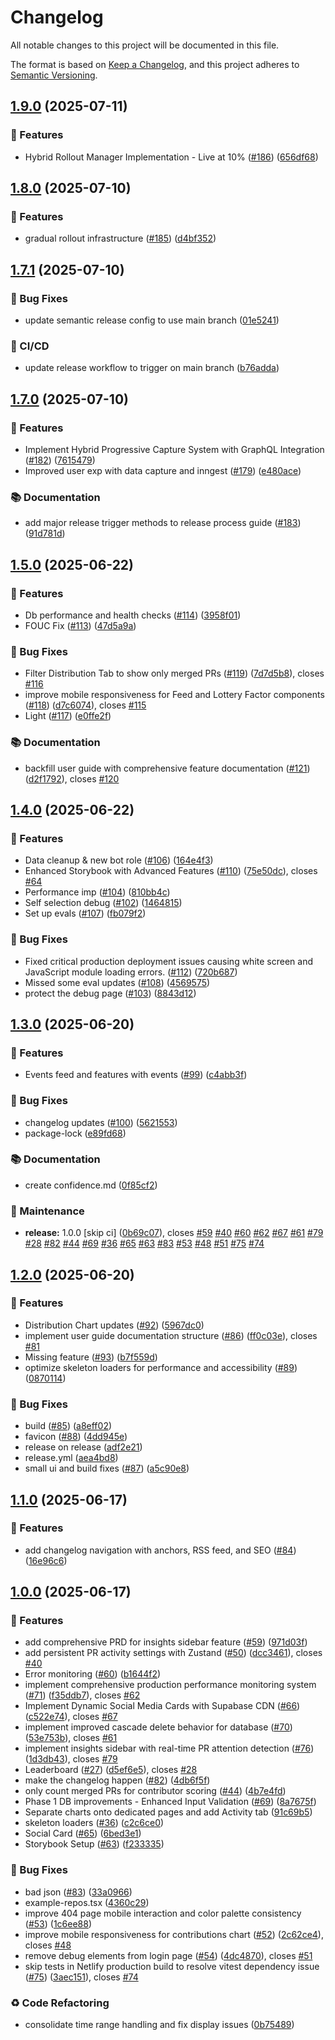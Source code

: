 # Changelog

All notable changes to this project will be documented in this file.

The format is based on [Keep a Changelog](https://keepachangelog.com/en/1.0.0/),
and this project adheres to [Semantic Versioning](https://semver.org/spec/v2.0.0.html).

## [1.9.0](https://github.com/bdougie/contributor.info/compare/v1.8.0...v1.9.0) (2025-07-11)


### 🚀 Features

*  Hybrid Rollout Manager Implementation - Live at 10% ([#186](https://github.com/bdougie/contributor.info/issues/186)) ([656df68](https://github.com/bdougie/contributor.info/commit/656df6836f9e7e56313154bc086b48e7e38503c2))

## [1.8.0](https://github.com/bdougie/contributor.info/compare/v1.7.1...v1.8.0) (2025-07-10)


### 🚀 Features

* gradual rollout infrastructure ([#185](https://github.com/bdougie/contributor.info/issues/185)) ([d4bf352](https://github.com/bdougie/contributor.info/commit/d4bf352a7a39aa84013e351b060df8852281134a))

## [1.7.1](https://github.com/bdougie/contributor.info/compare/v1.7.0...v1.7.1) (2025-07-10)


### 🐛 Bug Fixes

* update semantic release config to use main branch ([01e5241](https://github.com/bdougie/contributor.info/commit/01e5241c04681f45d6b05f25344841c0f2cbde43))


### 👷 CI/CD

* update release workflow to trigger on main branch ([b76adda](https://github.com/bdougie/contributor.info/commit/b76adda968bdd88306e4502c16739fffe7cb538d))

## [1.7.0](https://github.com/bdougie/contributor.info/compare/v1.6.0...v1.7.0) (2025-07-10)


### 🚀 Features

* Implement Hybrid Progressive Capture System with GraphQL Integration ([#182](https://github.com/bdougie/contributor.info/issues/182)) ([7615479](https://github.com/bdougie/contributor.info/commit/7615479cee7a1689812dd2172f6089bcec04770a))
* Improved user exp with data capture and inngest ([#179](https://github.com/bdougie/contributor.info/issues/179)) ([e480ace](https://github.com/bdougie/contributor.info/commit/e480ace682f6084f2a44d3a15128b861898000bd))


### 📚 Documentation

* add major release trigger methods to release process guide ([#183](https://github.com/bdougie/contributor.info/issues/183)) ([91d781d](https://github.com/bdougie/contributor.info/commit/91d781d6a2fced95774f5e49f9bb631348c3a209))

## [1.5.0](https://github.com/bdougie/contributor.info/compare/v1.4.0...v1.5.0) (2025-06-22)


### 🚀 Features

* Db performance and health checks ([#114](https://github.com/bdougie/contributor.info/issues/114)) ([3958f01](https://github.com/bdougie/contributor.info/commit/3958f01744df548a93739693dd444321b0ed35cb))
* FOUC Fix ([#113](https://github.com/bdougie/contributor.info/issues/113)) ([47d5a9a](https://github.com/bdougie/contributor.info/commit/47d5a9a07a8b9643ee9ba917e64449eba6b6b4e4))


### 🐛 Bug Fixes

* Filter Distribution Tab to show only merged PRs ([#119](https://github.com/bdougie/contributor.info/issues/119)) ([7d7d5b8](https://github.com/bdougie/contributor.info/commit/7d7d5b8732974aab3e88b1a8503771a173140f36)), closes [#116](https://github.com/bdougie/contributor.info/issues/116)
* improve mobile responsiveness for Feed and Lottery Factor components ([#118](https://github.com/bdougie/contributor.info/issues/118)) ([d7c6074](https://github.com/bdougie/contributor.info/commit/d7c60744df8ed35efe097e343ed6578d57fd1f8c)), closes [#115](https://github.com/bdougie/contributor.info/issues/115)
* Light ([#117](https://github.com/bdougie/contributor.info/issues/117)) ([e0ffe2f](https://github.com/bdougie/contributor.info/commit/e0ffe2fd1bb351d1bf7923e178c59071a3f15e5e))


### 📚 Documentation

* backfill user guide with comprehensive feature documentation ([#121](https://github.com/bdougie/contributor.info/issues/121)) ([d2f1792](https://github.com/bdougie/contributor.info/commit/d2f179272536bb174da5f6bb78cb3b015babe21b)), closes [#120](https://github.com/bdougie/contributor.info/issues/120)

## [1.4.0](https://github.com/bdougie/contributor.info/compare/v1.3.0...v1.4.0) (2025-06-22)


### 🚀 Features

* Data cleanup & new bot role ([#106](https://github.com/bdougie/contributor.info/issues/106)) ([164e4f3](https://github.com/bdougie/contributor.info/commit/164e4f38c4c0fa6268ccf920e696f1949d4bcba8))
* Enhanced Storybook with Advanced Features ([#110](https://github.com/bdougie/contributor.info/issues/110)) ([75e50dc](https://github.com/bdougie/contributor.info/commit/75e50dc8034e5c730b461508526fdc846fda5289)), closes [#64](https://github.com/bdougie/contributor.info/issues/64)
* Performance imp ([#104](https://github.com/bdougie/contributor.info/issues/104)) ([810bb4c](https://github.com/bdougie/contributor.info/commit/810bb4c8c3ad06fbcb78b8617d5c3887cc545b39))
* Self selection debug ([#102](https://github.com/bdougie/contributor.info/issues/102)) ([1464815](https://github.com/bdougie/contributor.info/commit/1464815a17aba5a91dc0fe5976a4122e494c1fd0))
* Set up evals ([#107](https://github.com/bdougie/contributor.info/issues/107)) ([fb079f2](https://github.com/bdougie/contributor.info/commit/fb079f2a6ac3115e07cb6794e727086faf2569f1))


### 🐛 Bug Fixes

* Fixed critical production deployment issues causing white screen and JavaScript module loading errors. ([#112](https://github.com/bdougie/contributor.info/issues/112)) ([720b687](https://github.com/bdougie/contributor.info/commit/720b68749c120e898edcc3b744b7876f1b884e5a))
* Missed some eval updates ([#108](https://github.com/bdougie/contributor.info/issues/108)) ([4569575](https://github.com/bdougie/contributor.info/commit/4569575db92d3caad175defad4a7528c64894201))
* protect the debug page ([#103](https://github.com/bdougie/contributor.info/issues/103)) ([8843d12](https://github.com/bdougie/contributor.info/commit/8843d12da2dcb85299e3aefc7beb39e5681de0d1))

## [1.3.0](https://github.com/bdougie/contributor.info/compare/v1.2.0...v1.3.0) (2025-06-20)


### 🚀 Features

* Events feed and features with events ([#99](https://github.com/bdougie/contributor.info/issues/99)) ([c4abb3f](https://github.com/bdougie/contributor.info/commit/c4abb3fd27d4a5e4f6d07af778ff0dd43014b911))


### 🐛 Bug Fixes

* changelog updates ([#100](https://github.com/bdougie/contributor.info/issues/100)) ([5621553](https://github.com/bdougie/contributor.info/commit/562155352aea19d1d6fce5a7896b6a7d16519252))
* package-lock ([e89fd68](https://github.com/bdougie/contributor.info/commit/e89fd6873b98cb4b97901a2aea9d6371b91e527f))


### 📚 Documentation

* create confidence.md ([0f85cf2](https://github.com/bdougie/contributor.info/commit/0f85cf21fc71743b856a1ca397e53ab807f327d2))


### 🔧 Maintenance

* **release:** 1.0.0 [skip ci] ([0b69c07](https://github.com/bdougie/contributor.info/commit/0b69c077da7b27fd24497a0ef992736d18b2ded5)), closes [#59](https://github.com/bdougie/contributor.info/issues/59) [#40](https://github.com/bdougie/contributor.info/issues/40) [#60](https://github.com/bdougie/contributor.info/issues/60) [#62](https://github.com/bdougie/contributor.info/issues/62) [#67](https://github.com/bdougie/contributor.info/issues/67) [#61](https://github.com/bdougie/contributor.info/issues/61) [#79](https://github.com/bdougie/contributor.info/issues/79) [#28](https://github.com/bdougie/contributor.info/issues/28) [#82](https://github.com/bdougie/contributor.info/issues/82) [#44](https://github.com/bdougie/contributor.info/issues/44) [#69](https://github.com/bdougie/contributor.info/issues/69) [#36](https://github.com/bdougie/contributor.info/issues/36) [#65](https://github.com/bdougie/contributor.info/issues/65) [#63](https://github.com/bdougie/contributor.info/issues/63) [#83](https://github.com/bdougie/contributor.info/issues/83) [#53](https://github.com/bdougie/contributor.info/issues/53) [#48](https://github.com/bdougie/contributor.info/issues/48) [#51](https://github.com/bdougie/contributor.info/issues/51) [#75](https://github.com/bdougie/contributor.info/issues/75) [#74](https://github.com/bdougie/contributor.info/issues/74)

## [1.2.0](https://github.com/bdougie/contributor.info/compare/v1.1.0...v1.2.0) (2025-06-20)


### 🚀 Features

* Distribution Chart updates ([#92](https://github.com/bdougie/contributor.info/issues/92)) ([5967dc0](https://github.com/bdougie/contributor.info/commit/5967dc0c2d31242a39daba74a0fdf9a9b761a0f9))
* implement user guide documentation structure ([#86](https://github.com/bdougie/contributor.info/issues/86)) ([ff0c03e](https://github.com/bdougie/contributor.info/commit/ff0c03e3bf86049a4585f1dda8d35e4a2189f724)), closes [#81](https://github.com/bdougie/contributor.info/issues/81)
* Missing feature ([#93](https://github.com/bdougie/contributor.info/issues/93)) ([b7f559d](https://github.com/bdougie/contributor.info/commit/b7f559db1a4c2a3087b72cc8d04e4ba3c353af21))
* optimize skeleton loaders for performance and accessibility ([#89](https://github.com/bdougie/contributor.info/issues/89)) ([0870114](https://github.com/bdougie/contributor.info/commit/0870114af467c4e5fa8cc12ca0045e0c9a11c566))


### 🐛 Bug Fixes

* build ([#85](https://github.com/bdougie/contributor.info/issues/85)) ([a8eff02](https://github.com/bdougie/contributor.info/commit/a8eff0273a1bdebec6954435a6c656b8c711364d))
* favicon ([#88](https://github.com/bdougie/contributor.info/issues/88)) ([4dd945e](https://github.com/bdougie/contributor.info/commit/4dd945e83fcd48d76d50adcb0b3951833a5df245))
* release on release ([adf2e21](https://github.com/bdougie/contributor.info/commit/adf2e21cc434a81c18ba87408a352fdc52dd899f))
* release.yml ([aea4bd8](https://github.com/bdougie/contributor.info/commit/aea4bd8e72b3506c63b4ac6bf63ab6af0c7d51d4))
* small ui and build fixes ([#87](https://github.com/bdougie/contributor.info/issues/87)) ([a5c90e8](https://github.com/bdougie/contributor.info/commit/a5c90e85d5fff56075496fe23ad2049760df1a66))

## [1.1.0](https://github.com/bdougie/contributor.info/compare/v1.0.0...v1.1.0) (2025-06-17)


### 🚀 Features

* add changelog navigation with anchors, RSS feed, and SEO ([#84](https://github.com/bdougie/contributor.info/issues/84)) ([16e96c6](https://github.com/bdougie/contributor.info/commit/16e96c65a7ea86263ae43839f35f8768e2ba6b76))

## [1.0.0](https://github.com/bdougie/contributor.info/commit/16e96c65a7ea86263ae43839f35f8768e2ba6b76) (2025-06-17)


### 🚀 Features

* add comprehensive PRD for insights sidebar feature ([#59](https://github.com/bdougie/contributor.info/issues/59)) ([971d03f](https://github.com/bdougie/contributor.info/commit/971d03f9c5246877530387acc4dfdfff88a9e4ce))
* add persistent PR activity settings with Zustand ([#50](https://github.com/bdougie/contributor.info/issues/50)) ([dcc3461](https://github.com/bdougie/contributor.info/commit/dcc3461db786592078dae3367f3683842e94ef48)), closes [#40](https://github.com/bdougie/contributor.info/issues/40)
* Error monitoring ([#60](https://github.com/bdougie/contributor.info/issues/60)) ([b1644f2](https://github.com/bdougie/contributor.info/commit/b1644f276224309c8dbfaeba2229d4c9b90e2d9c))
* implement comprehensive production performance monitoring system ([#71](https://github.com/bdougie/contributor.info/issues/71)) ([f35ddb7](https://github.com/bdougie/contributor.info/commit/f35ddb7f1f0e743d8ebbb8340a9a91719780409c)), closes [#62](https://github.com/bdougie/contributor.info/issues/62)
* Implement Dynamic Social Media Cards with Supabase CDN ([#66](https://github.com/bdougie/contributor.info/issues/66)) ([c522e74](https://github.com/bdougie/contributor.info/commit/c522e74feeab42bf4e34775531536734549f9848)), closes [#67](https://github.com/bdougie/contributor.info/issues/67)
* implement improved cascade delete behavior for database ([#70](https://github.com/bdougie/contributor.info/issues/70)) ([53e753b](https://github.com/bdougie/contributor.info/commit/53e753bdacd3df1e0021f4b0e8c731cb2a24cda7)), closes [#61](https://github.com/bdougie/contributor.info/issues/61)
* implement insights sidebar with real-time PR attention detection ([#76](https://github.com/bdougie/contributor.info/issues/76)) ([1d3db43](https://github.com/bdougie/contributor.info/commit/1d3db43f45f1f45f7847267df9785bc775ce0ab6)), closes [#79](https://github.com/bdougie/contributor.info/issues/79)
* Leaderboard ([#27](https://github.com/bdougie/contributor.info/issues/27)) ([d5ef6e5](https://github.com/bdougie/contributor.info/commit/d5ef6e50c607af605a02fdb77bd3d2859ad00fa5)), closes [#28](https://github.com/bdougie/contributor.info/issues/28)
* make the changelog happen ([#82](https://github.com/bdougie/contributor.info/issues/82)) ([4db6f5f](https://github.com/bdougie/contributor.info/commit/4db6f5faba76578d91128bb935a4a857cea18367))
* only count merged PRs for contributor scoring ([#44](https://github.com/bdougie/contributor.info/issues/44)) ([4b7e4fd](https://github.com/bdougie/contributor.info/commit/4b7e4fd7c6235ebcf62b242f51369cd4a210428b))
* Phase 1 DB improvements - Enhanced Input Validation ([#69](https://github.com/bdougie/contributor.info/issues/69)) ([8a7675f](https://github.com/bdougie/contributor.info/commit/8a7675f78f124496fc8d9fdfc6982bfe11f9ff34))
* Separate charts onto dedicated pages and add Activity tab ([91c69b5](https://github.com/bdougie/contributor.info/commit/91c69b52e3fbf1c4df291ea0747d23a84f5056ac))
* skeleton loaders ([#36](https://github.com/bdougie/contributor.info/issues/36)) ([c2c6ce0](https://github.com/bdougie/contributor.info/commit/c2c6ce03abee92556ec0f79770840baffb3aca83))
* Social Card ([#65](https://github.com/bdougie/contributor.info/issues/65)) ([6bed3e1](https://github.com/bdougie/contributor.info/commit/6bed3e1e5b68719d4d0fd838c8aa585b2736deef))
* Storybook Setup ([#63](https://github.com/bdougie/contributor.info/issues/63)) ([f233335](https://github.com/bdougie/contributor.info/commit/f23333525b434f270d1a3205fabe77d0c5107cc9))


### 🐛 Bug Fixes

* bad json ([#83](https://github.com/bdougie/contributor.info/issues/83)) ([33a0966](https://github.com/bdougie/contributor.info/commit/33a0966927a20bc7110550fc0e04e46e25535e1c))
* example-repos.tsx ([4360c29](https://github.com/bdougie/contributor.info/commit/4360c29b9872178f6e7385199d160567e2ffbd26))
* improve 404 page mobile interaction and color palette consistency ([#53](https://github.com/bdougie/contributor.info/issues/53)) ([1c6ee88](https://github.com/bdougie/contributor.info/commit/1c6ee881b6eec488c29aae134a96df26b0f0eb17))
* improve mobile responsiveness for contributions chart ([#52](https://github.com/bdougie/contributor.info/issues/52)) ([2c62ce4](https://github.com/bdougie/contributor.info/commit/2c62ce4831ca4313b918b33aef4e49d28b1e524d)), closes [#48](https://github.com/bdougie/contributor.info/issues/48)
* remove debug elements from login page ([#54](https://github.com/bdougie/contributor.info/issues/54)) ([4dc4870](https://github.com/bdougie/contributor.info/commit/4dc4870bec3d06e00efc7f0df572842d6a996eb9)), closes [#51](https://github.com/bdougie/contributor.info/issues/51)
* skip tests in Netlify production build to resolve vitest dependency issue ([#75](https://github.com/bdougie/contributor.info/issues/75)) ([3aec151](https://github.com/bdougie/contributor.info/commit/3aec151f61a13c80ae438dacdd9c688d00f445ab)), closes [#74](https://github.com/bdougie/contributor.info/issues/74)


### ♻️ Code Refactoring

* consolidate time range handling and fix display issues ([0b75489](https://github.com/bdougie/contributor.info/commit/0b75489e563b34f4e8efbef84b3a11a784c1bef5))
